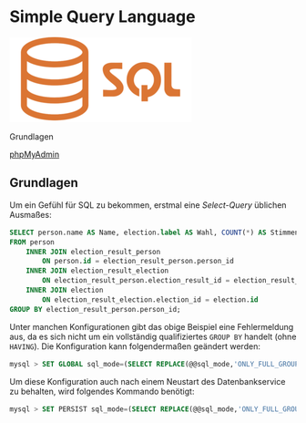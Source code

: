 # Simple Query Language

![sql-logo](/docs/img/Sql_data_base_with_logo.png)

Grundlagen

<a class="pf-v5-c-button pf-m-control pf-m-small" href="https://it.treptowkolleg.de/admin" target="_blank">phpMyAdmin</a>

## Grundlagen

Um ein Gefühl für SQL zu bekommen, erstmal eine *Select-Query* üblichen Ausmaßes:
`````sql
SELECT person.name AS Name, election.label AS Wahl, COUNT(*) AS Stimmen
FROM person
    INNER JOIN election_result_person
        ON person.id = election_result_person.person_id
    INNER JOIN election_result_election
        ON election_result_person.election_result_id = election_result_election.election_result_id
    INNER JOIN election
        ON election_result_election.election_id = election.id
GROUP BY election_result_person.person_id;
`````

Unter manchen Konfigurationen gibt das obige Beispiel eine Fehlermeldung aus, da es
sich nicht um ein vollständig qualifiziertes ``GROUP BY`` handelt (ohne ``HAVING``). Die Konfiguration
kann folgendermaßen geändert werden:

````sql
mysql > SET GLOBAL sql_mode=(SELECT REPLACE(@@sql_mode,'ONLY_FULL_GROUP_BY',''));
````

Um diese Konfiguration auch nach einem Neustart des Datenbankservice zu behalten,
wird folgendes Kommando benötigt:

````sql
mysql > SET PERSIST sql_mode=(SELECT REPLACE(@@sql_mode,'ONLY_FULL_GROUP_BY',''));
````